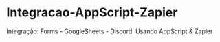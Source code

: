# Integracao-AppScript-Zapier
Integração: Forms - GoogleSheets - Discord. Usando AppScript &amp; Zapier
